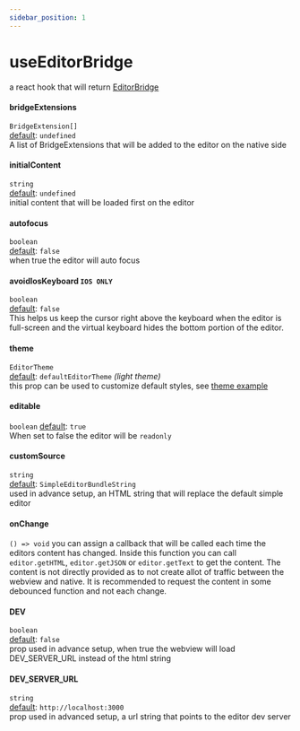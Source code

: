```yaml
---
sidebar_position: 1
---
```


# useEditorBridge

a react hook that will return [EditorBridge](./EditorBridge)

#### bridgeExtensions

`BridgeExtension[]`  
<u>default</u>: `undefined`<br />
A list of BridgeExtensions that will be added to the editor on the native side

#### initialContent

`string`  
<u>default</u>: `undefined`<br />
initial content that will be loaded first on the editor

#### autofocus

`boolean`  
<u>default</u>: `false`<br />
when true the editor will auto focus

#### avoidIosKeyboard `IOS ONLY`

`boolean`  
<u>default</u>: `false`<br />
This helps us keep the cursor right above the keyboard when the editor is full-screen and the virtual keyboard hides the bottom portion of the editor.

#### theme

`EditorTheme`  
<u>default</u>: `defaultEditorTheme` <i>(light theme)</i><br />
this prop can be used to customize default styles, see [theme example](../examples/customTheme.md)

#### editable

`boolean`
<u>default</u>: `true`<br />
When set to false the editor will be `readonly`

#### customSource

`string`  
<u>default</u>: `SimpleEditorBundleString`<br />
used in advance setup, an HTML string that will replace the default simple editor

#### onChange

`() => void`
you can assign a callback that will be called each time the editors content has changed. Inside this function you can call
`editor.getHTML`, `editor.getJSON` or `editor.getText` to get the content. The content is not directly provided as to not
create allot of traffic between the webview and native. It is recommended to request the content in some debounced function
and not each change.

#### DEV

`boolean`  
<u>default</u>: `false`<br />
prop used in advance setup, when true the webview will load DEV_SERVER_URL instead of the html string

#### DEV_SERVER_URL

`string`  
<u>default</u>: `http://localhost:3000`<br />
prop used in advanced setup, a url string that points to the editor dev server
